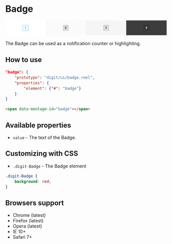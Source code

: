 # Badge

![Badge](screenshot.png)

The Badge can be used as a notification counter or highlighting.

## How to use

```json
"badge": {
    "prototype": "digit/ui/badge.reel",
    "properties": {
        "element": {"#": "badge"}
    }
}
```

```html
<span data-montage-id="badge"></span>
```



## Available properties

* `value` - The text of the Badge.



## Customizing with CSS

* `.digit-Badge` - The Badge element

```css
.digit-Badge {
    background: red;
}
```



## Browsers support

* Chrome (latest)
* Firefox (latest)
* Opera (latest)
* IE 10+
* Safari 7+
